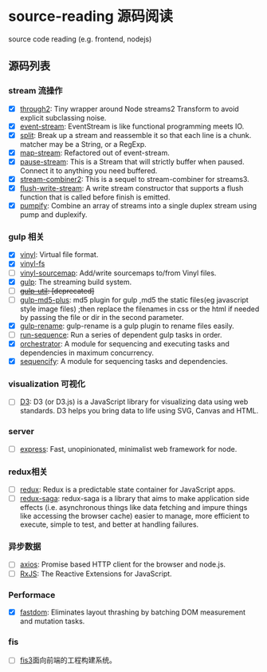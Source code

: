 # source-reading 源码阅读
source code reading (e.g. frontend, nodejs)
## 源码列表
### stream 流操作
- [x] [through2](https://github.com/rvagg/through2): Tiny wrapper around Node streams2 Transform to avoid explicit subclassing noise.
- [x] [event-stream](https://github.com/dominictarr/event-stream): EventStream is like functional programming meets IO.
- [x] [split](https://github.com/dominictarr/split): Break up a stream and reassemble it so that each line is a chunk. matcher may be a String, or a RegExp.
- [x] [map-stream](https://github.com/dominictarr/map-stream): Refactored out of event-stream.
- [x] [pause-stream](https://github.com/dominictarr/pause-stream): This is a Stream that will strictly buffer when paused. Connect it to anything you need buffered.
- [x] [stream-combiner2](https://github.com/substack/stream-combiner2): This is a sequel to stream-combiner for streams3.
- [x] [flush-write-stream](https://github.com/mafintosh/flush-write-stream): A write stream constructor that supports a flush function that is called before finish is emitted.
- [x] [pumpify](https://github.com/mafintosh/pumpify): Combine an array of streams into a single duplex stream using pump and duplexify.

### gulp 相关
- [x] [vinyl](https://github.com/gulpjs/vinyl): Virtual file format.
- [x] [vinyl-fs](https://github.com/gulpjs/vinyl-fs)
- [ ] [vinyl-sourcemap](https://github.com/gulpjs/vinyl-sourcemap): Add/write sourcemaps to/from Vinyl files.
- [x] [gulp](https://github.com/gulpjs/gulp): The streaming build system.
- [ ] ~~[gulp-util](https://github.com/gulpjs/gulp-util): [deprecated]~~
- [ ] [gulp-md5-plus](https://github.com/wpfpizicai/gulp-md5-plus): md5 plugin for gulp ,md5 the static files(eg javascript style image files) ;then replace the filenames in css or the html if needed by passing the file or dir in the second parameter.
- [x] [gulp-rename](https://github.com/hparra/gulp-rename): gulp-rename is a gulp plugin to rename files easily.
- [ ] [run-sequence](https://github.com/OverZealous/run-sequence): Run a series of dependent gulp tasks in order.
- [x] [orchestrator](https://github.com/robrich/orchestrator): A module for sequencing and executing tasks and dependencies in maximum concurrency.
- [x] [sequencify](https://github.com/robrich/sequencify): A module for sequencing tasks and dependencies.

### visualization 可视化
- [ ] [D3](https://github.com/d3/d3): D3 (or D3.js) is a JavaScript library for visualizing data using web standards. D3 helps you bring data to life using SVG, Canvas and HTML.

### server
- [ ] [express](https://github.com/expressjs/express): Fast, unopinionated, minimalist web framework for node.

### redux相关
- [ ] [redux](https://github.com/reactjs/redux): Redux is a predictable state container for JavaScript apps.
- [ ] [redux-saga](https://github.com/redux-saga/redux-saga): redux-saga is a library that aims to make application side effects (i.e. asynchronous things like data fetching and impure things like accessing the browser cache) easier to manage, more efficient to execute, simple to test, and better at handling failures.

### 异步数据
- [ ] [axios](https://github.com/axios/axios): Promise based HTTP client for the browser and node.js.
- [ ] [RxJS](https://github.com/reactivex/rxjs): The Reactive Extensions for JavaScript.

### Performace
- [x] [fastdom](https://github.com/wilsonpage/fastdom): Eliminates layout thrashing by batching DOM measurement and mutation tasks.

### fis
- [ ] [fis3](https://github.com/fex-team/fis3)面向前端的工程构建系统。
